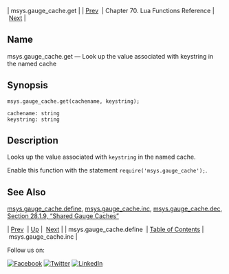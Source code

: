 | msys.gauge_cache.get |
| [Prev](lua.ref.msys.gauge_cache.define.php)  | Chapter 70. Lua Functions Reference |  [Next](lua.ref.msys.gauge_cache.inc.php) |

<a name="lua.ref.msys.gauge_cache.get"></a>
## Name

msys.gauge_cache.get — Look up the value associated with keystring in the named cache

<a name="idp18135920"></a>
## Synopsis

`msys.gauge_cache.get(cachename, keystring);`

```
cachename: string
keystring: string
```
<a name="idp18138880"></a>
## Description

Looks up the value associated with `keystring` in the named cache.

Enable this function with the statement `require('msys.gauge_cache');`.

<a name="idp18142128"></a>
## See Also

[msys.gauge_cache.define](lua.ref.msys.gauge_cache.define.php "msys.gauge_cache.define"), [msys.gauge_cache.inc](lua.ref.msys.gauge_cache.inc.php "msys.gauge_cache.inc"), [msys.gauge_cache.dec](lua.ref.msys.gauge_cache.dec.php "msys.gauge_cache.dec"), [Section 28.1.9, “Shared Gauge Caches”](cluster.config.replication.php#cluster.replication.gauge_cache "28.1.9. Shared Gauge Caches")

| [Prev](lua.ref.msys.gauge_cache.define.php)  | [Up](lua.function.details.php) |  [Next](lua.ref.msys.gauge_cache.inc.php) |
| msys.gauge_cache.define  | [Table of Contents](index.php) |  msys.gauge_cache.inc |

Follow us on:

[![Facebook](https://support.messagesystems.com/images/icon-facebook.png)](http://www.facebook.com/messagesystems) [![Twitter](https://support.messagesystems.com/images/icon-twitter.png)](http://twitter.com/#!/MessageSystems) [![LinkedIn](https://support.messagesystems.com/images/icon-linkedin.png)](http://www.linkedin.com/company/message-systems)